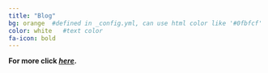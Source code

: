 ```yaml
---
title: "Blog"
bg: orange  #defined in _config.yml, can use html color like '#0fbfcf'
color: white   #text color
fa-icon: bold
---
```

**For more click [*here*](http://blogeri.fs.al).**

